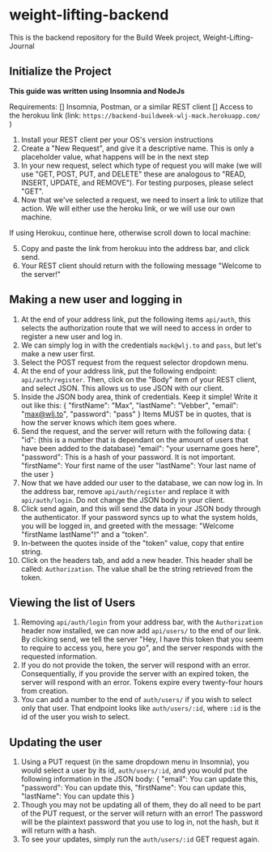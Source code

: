 # weight-lifting-backend
This is the backend repository for the Build Week project, Weight-Lifting-Journal

## Initialize the Project
**This guide was written using Insomnia and NodeJs**

Requirements:
[] Insomnia, Postman, or a similar REST client
[] Access to the herokuu link (link: `https://backend-buildweek-wlj-mack.herokuapp.com/` )

1) Install your REST client per your OS's version instructions
2) Create a "New Request", and give it a descriptive name. This is only a placeholder value, what happens will be in the next step
3) In your new request, select which type of request you will make (we will use "GET, POST, PUT, and DELETE" these are analogous to "READ, INSERT, UPDATE, and REMOVE"). For testing purposes, please select "GET".
4) Now that we've selected a request, we need to insert a link to utilize that action. We will either use the heroku link, or we will use our own machine.

If using Herokuu, continue here, otherwise scroll down to local machine:

5) Copy and paste the link from herokuu into the address bar, and click send.
6) Your REST client should return with the following message "Welcome to the server!"


## Making a new user and logging in

1) At the end of your address link, put the following items `api/auth`, this selects the authorization route that we will need to access in order to register a new user and log in.
2) We can simply log in with the credentials `mack@wlj.to` and `pass`, but let's make a new user first.
3) Select the POST request from the request selector dropdown menu.
4) At the end of your address link, put the following endpoint: `api/auth/register`. Then, click on the "Body" item of your REST client, and select JSON. This allows us to use JSON with our client.
5) Inside the JSON body area, think of credentials. Keep it simple! Write it out like this:
{
    "firstName": "Max",
    "lastName": "Vebber",
    "email": "max@wlj.to",
    "password": "pass"
} 
Items MUST be in quotes, that is how the server knows which item goes where.
6) Send the request, and the server will return with the following data:
{
    "id": (this is a number that is dependant on the amount of users that have been added to the database)
    "email": "your username goes here",
    "password": This is a hash of your password. It is not important.
    "firstName": Your first name of the user
    "lastName": Your last name of the user
}
7) Now that we have added our user to the database, we can now log in. In the address bar, remove `api/auth/register` and replace it with `api/auth/login`. Do not change the JSON body in your client.
8) Click send again, and this will send the data in your JSON body through the authenticator. If your password syncs up to what the system holds, you will be logged in, and greeted with the message: "Welcome "firstName lastName"!" and a "token".
9) In-between the quotes inside of the "token" value, copy that entire string.
10) Click on the headers tab, and add a new header. This header shall be called:
`Authorization`. The value shall be the string retrieved from the token.

## Viewing the list of Users

1) Removing `api/auth/login` from your address bar, with the `Authorization` header now installed, we can now add `api/users/` to the end of our link. By clicking send, we tell the server "Hey, I have this token that you seem to require to access you, here you go", and the server responds with the requested information.
2) If you do not provide the token, the server will respond with an error. Consequentially, if you provide the server with an expired token, the server will respond with an error. Tokens expire every twenty-four hours from creation.
3) You can add a number to the end of `auth/users/` if you wish to select only that user. That endpoint looks like `auth/users/:id`, where `:id` is the id of the user you wish to select. 

## Updating the user

1) Using a PUT request (in the same dropdown menu in Insomnia), you would select a user by its id, `auth/users/:id`, and you would put the following information in the JSON body:
{
    "email": You can update this,
    "password": You can update this,
    "firstName": You can update this,
    "lastName": You can update this
}
2) Though you may not be updating all of them, they do all need to be part of the PUT request, or the server will return with an error! The password will be the plaintext password that you use to log in, not the hash, but it will return with a hash. 
3) To see your updates, simply run the `auth/users/:id` GET request again.
